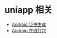 # uniapp 相关 <!-- {docsify-ignore-all} -->

- [Android 证书生成](/Frontend/uniapp/package/Android证书生成.md)
- [Android 在线打包](/Frontend/uniapp/package/Android在线打包.md)
